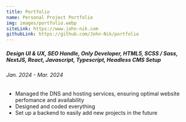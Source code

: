 ```yaml
---
title: Portfolio
name: Personal Project Portfolio
img: images/portfolio.webp
siteLink: https://www.john-nik.com
githubLink: https://github.com/John-Nik/portfolio
---
```

##### *Design UI & UX, SEO Handle, Only Developer, HTML5, SCSS / Sass, NextJS, React, Javascript, Typescript, Headless CMS Setup*

###### Jan. 2024 - Mar. 2024

* Managed the DNS and hosting services, ensuring optimal website perfomance and availability
* Designed and coded everything
* Set up a backend to easily add new projects in the future
